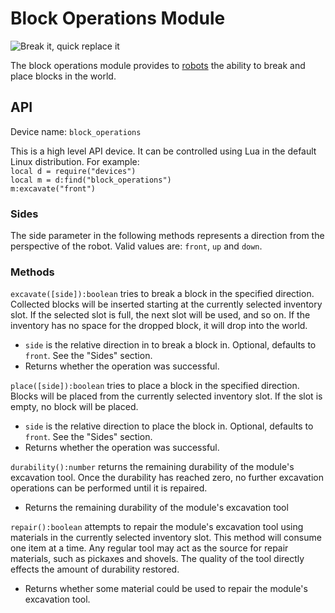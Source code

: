 # Block Operations Module
![Break it, quick replace it](item:oc2:block_operations_module)

The block operations module provides to [robots](robot.md) the ability to break and place blocks in the world.

## API
Device name: `block_operations`

This is a high level API device. It can be controlled using Lua in the default Linux distribution. For example:  
`local d = require("devices")`  
`local m = d:find("block_operations")`  
`m:excavate("front")`

### Sides
The side parameter in the following methods represents a direction from the perspective of the robot. Valid values are: `front`, `up` and `down`.

### Methods
`excavate([side]):boolean` tries to break a block in the specified direction. Collected blocks will be inserted starting at the currently selected inventory slot. If the selected slot is full, the next slot will be used, and so on. If the inventory has no space for the dropped block, it will drop into the world.
- `side` is the relative direction in to break a block in. Optional, defaults to `front`. See the "Sides" section.
- Returns whether the operation was successful.

`place([side]):boolean` tries to place a block in the specified direction. Blocks will be placed from the currently selected inventory slot. If the slot is empty, no block will be placed.
- `side` is the relative direction to place the block in. Optional, defaults to `front`. See the "Sides" section.
- Returns whether the operation was successful.

`durability():number` returns the remaining durability of the module's excavation tool. Once the durability has reached zero, no further excavation operations can be performed until it is repaired.
- Returns the remaining durability of the module's excavation tool

`repair():boolean` attempts to repair the module's excavation tool using materials in the currently selected inventory slot. This method will consume one item at a time. Any regular tool may act as the source for repair materials, such as pickaxes and shovels. The quality of the tool directly effects the amount of durability restored.
- Returns whether some material could be used to repair the module's excavation tool.
